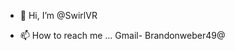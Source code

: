 - 👋 Hi, I’m @SwirlVR

- 📫 How to reach me ... Gmail- Brandonweber49@

<!---
SwirlVR/SwirlVR is a ✨ special ✨ repository because its `README.md` (this file) appears on your GitHub profile.
You can click the Preview link to take a look at your changes.
--->
